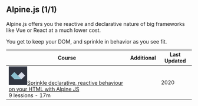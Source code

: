 ## Alpine.js (1/1)

Alpine.js offers you the reactive and declarative nature of big frameworks like Vue or React at a much lower cost.

You get to keep your DOM, and sprinkle in behavior as you see fit.

| Course                                                                                                                                                                                                                                                                                                                                         | Additional | Last Updated |
| ---------------------------------------------------------------------------------------------------------------------------------------------------------------------------------------------------------------------------------------------------------------------------------------------------------------------------------------------- | ---------- | ------------ |
| <img src="https://raw.githubusercontent.com/Zenfection/Image/master/2023/07/07-10-02-03-alpinejs.webp" title="" alt="alpinejs.webp" width="50">[Sprinkle declarative, reactive behaviour on your HTML with Alpine JS](https://egghead.io/courses/sprinkle-declarative-reactive-behaviour-on-your-html-with-alpine-js-5f8b)<br>9 lessions - 17m |            | 2020         |
